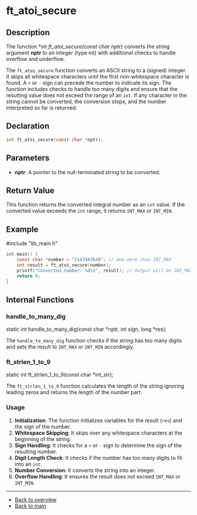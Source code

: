 # ft_atoi_secure

## Description

The function **int ft_atoi_secure(const char *nptr)** converts the string argument **nptr** to an integer (type int) with additional checks to handle overflow and underflow.

The `ft_atoi_secure` function converts an ASCII string to a (signed) integer. It skips all whitespace characters until the first non-whitespace character is found. A `+` or `-` sign can precede the number to indicate its sign. The function includes checks to handle too many digits and ensure that the resulting value does not exceed the range of an `int`. If any character in the string cannot be converted, the conversion stops, and the number interpreted so far is returned.

## Declaration
```c
int ft_atoi_secure(const char *nptr);
```
## Parameters

- **nptr**: A pointer to the null-terminated string to be converted.

## Return Value

This function returns the converted integral number as an `int` value. If the converted value exceeds the `int` range, it returns `INT_MAX` or `INT_MIN`.

## Example

#include "lib_main.h"
```c
int main() {
    const char *number = "2147483648"; // One more than INT_MAX
    int result = ft_atoi_secure(number);
    printf("Converted number: %d\n", result); // Output will be INT_MAX
    return 0;
}
```
## Internal Functions

### handle_to_many_dig

static int handle_to_many_dig(const char *nptr, int sign, long *res);

The `handle_to_many_dig` function checks if the string has too many digits and sets the result to `INT_MAX` or `INT_MIN` accordingly.

### ft_strlen_1_to_9

static int ft_strlen_1_to_9(const char *int_str);

The `ft_strlen_1_to_9` function calculates the length of the string ignoring leading zeros and returns the length of the number part.

### Usage

1. **Initialization**: The function initializes variables for the result (`res`) and the sign of the number.
2. **Whitespace Skipping**: It skips over any whitespace characters at the beginning of the string.
3. **Sign Handling**: It checks for a `+` or `-` sign to determine the sign of the resulting number.
4. **Digit Length Check**: It checks if the number has too many digits to fit into an `int`.
5. **Number Conversion**: It converts the string into an integer.
6. **Overflow Handling**: It ensures the result does not exceed `INT_MAX` or `INT_MIN`.

---

- [Back to overview](../Overview_about_function.md)
- [Back to main](/)

